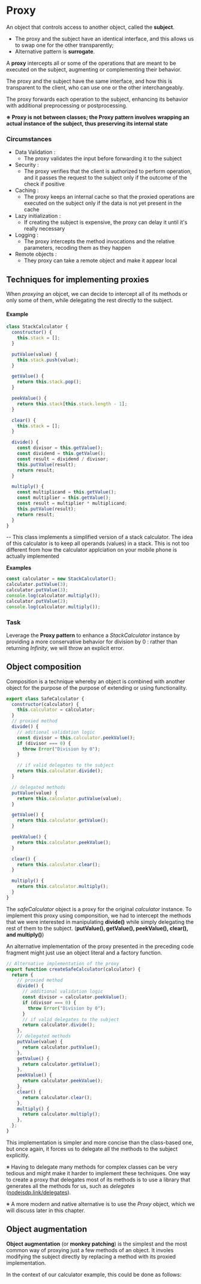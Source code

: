 # Proxy

An object that controls access to another object, called the **subject**.

- The proxy and the subject have an identical interface, and this allows us to swap one for the other transparently;
- Alternative pattern is **surrogate**.

A **proxy** intercepts all or some of the operations that are meant to be executed on the subject, augmenting or complementing their behavior.

The proxy and the subject have the same interface, and how this is transparent to the client, who can use one or the other interchangeably.

The proxy forwards each operation to the subject, enhancing its behavior with additional preprocessing or postprocessing.

**※ Proxy is not between classes; the Proxy pattern involves wrapping an actual instance of the subject, thus preserving its internal state**

### Circumstances

- Data Validation :
  - The proxy validates the input before forwarding it to the subject
- Security :
  - The proxy verifies that the client is authorized to perform operation, and it passes the request to the subject only if the outcome of the check if positive
- Caching :
  - The proxy keeps an internal cache so that the proxied operations are executed on the subject only if the data is not yet present in the cache
- Lazy initialization :
  - If creating the subject is expensive, the proxy can delay it until it's really necessary
- Logging :
  - The proxy intercepts the method invocations and the relative parameters, recoding them as they happen
- Remote objects :
  - They proxy can take a remote object and make it appear local

## Techniques for implementing proxies

When _proxying_ an objcet, we can decide to intercept all of its methods or only some of them, while delegating the rest directly to the subject.

#### Example

```javascript
class StackCalculator {
  constructor() {
    this.stack = [];
  }

  putValue(value) {
    this.stack.push(value);
  }

  getValue() {
    return this.stack.pop();
  }

  peekValue() {
    return this.stack[this.stack.length - 1];
  }

  clear() {
    this.stack = [];
  }

  divide() {
    const divisor = this.getValue();
    const dividend = this.getValue();
    const result = dividend / divisor;
    this.putValue(result);
    return result;
  }

  multiply() {
    const multiplicand = this.getValue();
    const multiplier = this.getValue();
    const result = multiplier * multiplicand;
    this.putValue(result);
    return result;
  }
}
```

-- This class implements a simplified version of a stack calculator. The idea of this calculator is to keep all operands (values) in a stack. This is not too different from how the calculator applciation on your mobile phone is actually implemented

**Examples**

```javascript
const calculator = new StackCalculator();
calculator.putValue(3);
calculator.putValue(3);
console.log(calculator.multiply());
calculator.putValue(2);
console.log(calculator.multiply());
```

### Task

Leverage the **Proxy pattern** to enhance a _StackCalculator_ instance by providing a more conservative behavior for division by 0 : rather than returning _Infinity_, we will throw an explicit error.

## Object composition

Composition is a technique whereby an object is combined with another object for the purpose of the purpose of extending or using functionality.

```javascript
export class SafeCalculator {
  constructor(calculator) {
    this.calculator = calculator;
  }
  // proxied method
  divide() {
    // aditional validation logic
    const divisor = this.calculator.peekValue();
    if (divisor === 0) {
      throw Error("Division by 0");
    }

    // if valid delegates to the subject
    return this.calculator.divide();
  }

  // delegated methods
  putValue(value) {
    return this.calculator.putValue(value);
  }

  getValue() {
    return this.calculator.getValue();
  }

  peekValue() {
    return this.calculator.peekValue();
  }

  clear() {
    return this.calculator.clear();
  }

  multiply() {
    return this.calculator.multiply();
  }
}
```

The _safeCalculator_ object is a proxy for the original _calculator_ instance. To implement this proxy using componsition, we had to intercept the methods that we were interested in manipulating **divide()** while simply delegating the rest of them to the subject. (**putValue(), getValue(), peekValue(), clear(), and multiply()**)

An alternative implementation of the proxy presented in the preceding code fragment might just use an object literal and a factory function.

```javascript
// Alternative implementation of the proxy
export function createSafeCalculator(calculator) {
  return {
    // proxied method
    divide() {
      // additional validation logic
      const divisor = calculator.peekValue();
      if (divisor === 0) {
        throw Error("Division by 0");
      }
      // if valid delegates to the subject
      return calculator.divide();
    },
    // delegated methods
    putValue(value) {
      return calculator.putValue();
    },
    getValue() {
      return calculator.getValue();
    },
    peekValue() {
      return calculator.peekValue();
    },
    clear() {
      return calculator.clear();
    },
    multiply() {
      return calculator.multiply();
    },
  };
}
```

This implementation is simpler and more concise than the class-based one, but once again, it forces us to delegate all the methods to the subject explicitly.

※ Having to delegate many methods for complex classes can be very tedious and might make it harder to implement these techniques. One way to create a proxy that delegates most of its methods is to use a library that generates all the methods for us, such as _delegates_ ([nodejsdp.link/delegates](nodejsdp.link/delegates)).

※ A more modern and native alternative is to use the _Proxy_ object, which we will discuss later in this chapter.

## Object augmentation

**Object augmentation** (or **monkey patching**) is the simplest and the most common way of proxying just a few methods of an object. It involes modifying the subject directly by replacing a method with its proxied implementation.

In the context of our calculator example, this could be done as follows:

```javascript

```
